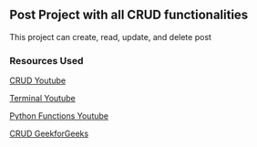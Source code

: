 ## Post Project with all CRUD functionalities

This project can create, read, update, and delete post

### Resources Used

[CRUD Youtube](https://www.youtube.com/watch?v=7sUEktXzxlA)

[Terminal Youtube](https://www.youtube.com/watch?v=lIVsa9tXdck&t=2297s)

[Python Functions Youtube](https://www.youtube.com/watch?v=V961_ncGTxg&t=11s)

[CRUD GeekforGeeks](https://www.geeksforgeeks.org/django-crud-create-retrieve-update-delete-function-based-views/)

